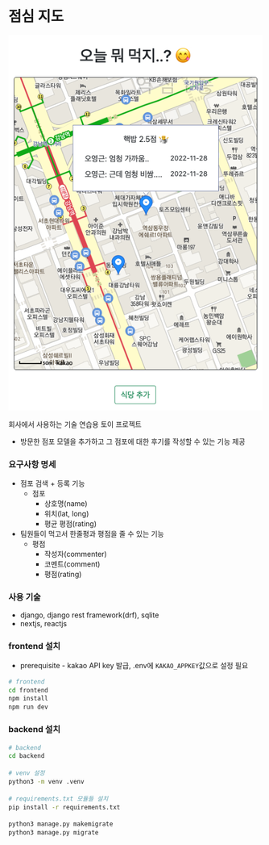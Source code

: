 # 점심 지도

![img01](./doc/images/01.png)

회사에서 사용하는 기술 연습용 토이 프로젝트
- 방문한 점포 모델을 추가하고 그 점포에 대한 후기를 작성할 수 있는 기능 제공

### 요구사항 명세

- 점포 검색 + 등록 기능
    - 점포
        - 상호명(name)
        - 위치(lat, long)
        - 평균 평점(rating)
- 팀원들이 먹고서 한줄평과 평점을 줄 수 있는 기능
    - 평점
        - 작성자(commenter)
        - 코멘트(comment)
        - 평점(rating)

### 사용 기술

- django, django rest framework(drf), sqlite
- nextjs, reactjs


### frontend 설치
  * prerequisite - kakao API key 발급, .env에 `KAKAO_APPKEY`값으로 설정 필요

```bash
# frontend
cd frontend
npm install
npm run dev
```

### backend 설치

```bash
# backend
cd backend

# venv 설정
python3 -m venv .venv

# requirements.txt 모듈들 설치
pip install -r requirements.txt

python3 manage.py makemigrate
python3 manage.py migrate
```


